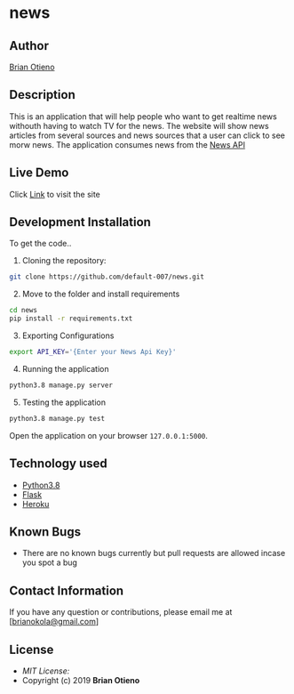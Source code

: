 # news

## Author

[Brian Otieno](https://github.com/default-007)

## Description

This is an application that will help people who want to get realtime news withouth having to watch TV for the news. The website will show news articles from several sources and news sources that a user can click to see morw news. The application consumes news from the [News API](https://newsapi.org/)

## Live Demo

Click [Link](https://news.herokuapp.com/) to visit the site

## Development Installation

To get the code..

1. Cloning the repository:

```bash
git clone https://github.com/default-007/news.git
```

2. Move to the folder and install requirements

```bash
cd news
pip install -r requirements.txt
```

3. Exporting Configurations

```bash
export API_KEY='{Enter your News Api Key}'
```

4. Running the application

```bash
python3.8 manage.py server
```

5. Testing the application

```bash
python3.8 manage.py test
```

Open the application on your browser `127.0.0.1:5000`.

## Technology used

- [Python3.8](https://www.python.org/)
- [Flask](http://flask.pocoo.org/)
- [Heroku](https://heroku.com)

## Known Bugs

- There are no known bugs currently but pull requests are allowed incase you spot a bug

## Contact Information

If you have any question or contributions, please email me at [brianokola@gmail.com]

## License

- _MIT License:_
- Copyright (c) 2019 **Brian Otieno**

